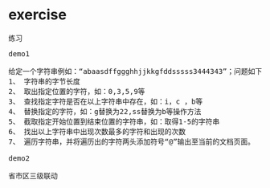 # exercise
练习

<pre>
demo1

给定一个字符串例如：“abaasdffggghhjjkkgfddsssss3444343”；问题如下：
1、 字符串的字节长度
2、 取出指定位置的字符，如：0,3,5,9等
3、 查找指定字符是否在以上字符串中存在，如：i，c ，b等
4、 替换指定的字符，如：g替换为22,ss替换为b等操作方法
5、 截取指定开始位置到结束位置的字符串，如：取得1-5的字符串
6、 找出以上字符串中出现次数最多的字符和出现的次数
7、 遍历字符串，并将遍历出的字符两头添加符号“@”输出至当前的文档页面。

demo2

省市区三级联动
</pre>
